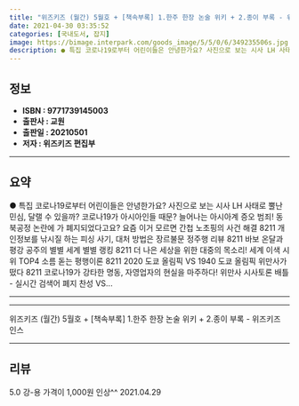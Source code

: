 ```yaml
---
title: "위즈키즈 (월간) 5월호 + [책속부록] 1.한주 한장 논술 위키 + 2.종이 부록 - 위즈키즈 인스"
date: 2021-04-30 03:35:52
categories: [국내도서, 잡지]
image: https://bimage.interpark.com/goods_image/5/5/0/6/349235506s.jpg
description: ● 특집 코로나19로부터 어린이들은 안녕한가요? 사진으로 보는 시사 LH 사태로 뿔난 민심, 달랠 수 있을까? 코로나19가 아시아인들 때문? 늘어나는 아시아계 증오 범죄! 동북공정 논란에 가 폐지되었다고요? 요즘 이거 모르면 간첩 노초핑의 사건 해결 8211 개인정보를 낚시질 하는
---
```


## **정보**

- **ISBN : 9771739145003**
- **출판사 : 교원**
- **출판일 : 20210501**
- **저자 : 위즈키즈 편집부**

------



## **요약**

●  특집 코로나19로부터 어린이들은 안녕한가요? 사진으로 보는 시사 LH 사태로 뿔난 민심, 달랠 수 있을까?  코로나19가 아시아인들 때문? 늘어나는 아시아계 증오 범죄! 동북공정 논란에 가 폐지되었다고요? 요즘 이거 모르면 간첩 노초핑의 사건 해결 8211 개인정보를 낚시질 하는 피싱 사기, 대처 방법은 장르불문 정주행 리뷰 8211 바보 온달과 평강 공주의  별별 세계 별별 랭킹 8211 더 나은 세상을 위한 대중의 목소리! 세계 이색 시위 TOP4 소름 돋는 평행이론 8211 2020 도쿄 올림픽 VS 1940 도쿄 올림픽 위만사가 떴다 8211 코로나19가 강타한 명동, 자영업자의 현실을 마주하다! 위만사 시사토론 배틀 - 실시간 검색어 폐지 찬성 VS...

------



------


위즈키즈 (월간) 5월호 + [책속부록] 1.한주 한장 논술 위키 + 2.종이 부록 - 위즈키즈 인스 

------


## **리뷰** 

5.0 강-용 가격이 1,000원 인상^^ 2021.04.29 <br/>
